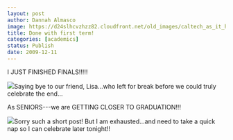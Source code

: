 ```yaml
---
layout: post
author: Dannah Almasco
image: https://d24slhcvzhzz82.cloudfront.net/old_images/caltech_as_it_happens/6a0105349b8251970b01287648162f970c.jpg
title: Done with first term!
categories: [academics]
status: Publish
date: 2009-12-11
---
```



I JUST FINISHED FINALS!!!!!

![](https://d24slhcvzhzz82.cloudfront.net/old_images/caltech_as_it_happens/6a0105349b8251970b01287648193a970c.jpg)Saying bye to our friend, Lisa...who left for break before we could truly celebrate the end...

As SENIORS---we are GETTING CLOSER TO GRADUATION!!!


![](https://d24slhcvzhzz82.cloudfront.net/old_images/caltech_as_it_happens/6a0105349b8251970b012876481bcb970c.jpg)Sorry such a short post! But I am exhausted...and need to take a quick nap so I can celebrate later tonight!!

